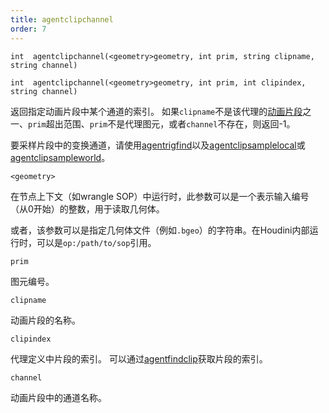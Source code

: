 ```yaml
---
title: agentclipchannel
order: 7
---
```


`int  agentclipchannel(<geometry>geometry, int prim, string clipname, string channel)`

`int  agentclipchannel(<geometry>geometry, int prim, int clipindex, string channel)`

返回指定动画片段中某个通道的索引。
如果`clipname`不是该代理的[动画片段](agentclipcatalog.html "返回已加载到代理图元的所有动画片段")之一、`prim`超出范围、`prim`不是代理图元，或者`channel`不存在，则返回-1。

要采样片段中的变换通道，请使用[agentrigfind](agentrigfind.html "查找代理图元骨骼中某个变换的索引")以及[agentclipsamplelocal](agentclipsamplelocal.html "在特定时间采样代理的动画片段")或[agentclipsampleworld](agentclipsampleworld.html "在特定时间采样代理的动画片段")。

`<geometry>`

在节点上下文（如wrangle SOP）中运行时，此参数可以是一个表示输入编号（从0开始）的整数，用于读取几何体。

或者，该参数可以是指定几何体文件（例如`.bgeo`）的字符串。在Houdini内部运行时，可以是`op:/path/to/sop`引用。

`prim`

图元编号。

`clipname`

动画片段的名称。

`clipindex`

代理定义中片段的索引。
可以通过[agentfindclip](agentfindclip.html "查找代理定义中某个片段的索引")获取片段的索引。

`channel`

动画片段中的通道名称。